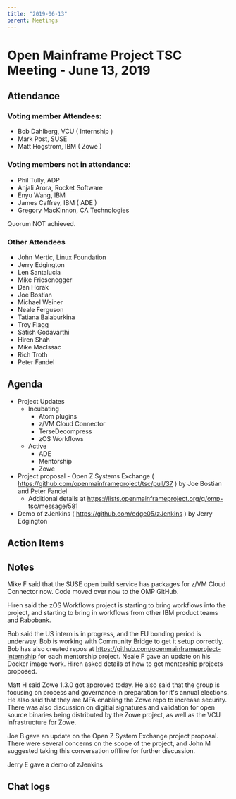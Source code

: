 ```yaml
---
title: "2019-06-13"
parent: Meetings
---
```

# Open Mainframe Project TSC Meeting - June 13, 2019

## Attendance

### Voting member Attendees:

* Bob Dahlberg, VCU ( Internship )
* Mark Post, SUSE
* Matt Hogstrom, IBM ( Zowe )

### Voting members not in attendance:

* Phil Tully, ADP
* Anjali Arora, Rocket Software
* Enyu Wang, IBM
* James Caffrey, IBM ( ADE )
* Gregory MacKinnon, CA Technologies

Quorum NOT achieved.

### Other Attendees

* John Mertic, Linux Foundation
* Jerry Edgington
* Len Santalucia
* Mike Friesenegger
* Dan Horak
* Joe Bostian
* Michael Weiner
* Neale Ferguson
* Tatiana Balaburkina
* Troy Flagg
* Satish Godavarthi
* Hiren Shah
* Mike MacIssac
* Rich Troth
* Peter Fandel

## Agenda

* Project Updates
  * Incubating
    * Atom plugins
    * z/VM Cloud Connector
    * TerseDecompress
    * zOS Workflows
  * Active
    * ADE
    * Mentorship
    * Zowe
* Project proposal - Open Z Systems Exchange ( https://github.com/openmainframeproject/tsc/pull/37 ) by Joe Bostian and Peter Fandel
    * Additional details at https://lists.openmainframeproject.org/g/omp-tsc/message/581
* Demo of zJenkins ( https://github.com/edge05/zJenkins ) by Jerry Edgington

## Action Items

## Notes

Mike F said that the SUSE open build service has packages for z/VM Cloud Connector now. Code moved over now to the OMP GitHub.

Hiren said the zOS Workflows project is starting to bring workflows into the project, and starting to bring in workflows from other IBM product teams and Rabobank.

Bob said the US intern is in progress, and the EU bonding period is underway. Bob is working with Community Bridge to get it setup correctly. Bob has also created repos at https://github.com/openmainframeproject-internship for each mentorship project. Neale F gave an update on his Docker image work. Hiren asked details of how to get mentorship projects proposed.

Matt H said Zowe 1.3.0 got approved today. He also said that the group is focusing on process and governance in preparation for it's annual elections. He also said that they are MFA enabling the Zowe repo to increase security. There was also discussion on digitial signatures and validation for open source binaries being distributed by the Zowe project, as well as the VCU infrastructure for Zowe.

Joe B gave an update on the Open Z System Exchange project proposal. There were several concerns on the scope of the project, and John M suggested taking this conversation offline for further discussion.

Jerry E gave a demo of zJenkins

## Chat logs
